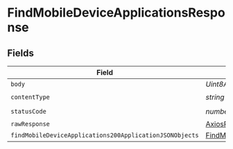 # FindMobileDeviceApplicationsResponse


## Fields

| Field                                                                                                                         | Type                                                                                                                          | Required                                                                                                                      | Description                                                                                                                   |
| ----------------------------------------------------------------------------------------------------------------------------- | ----------------------------------------------------------------------------------------------------------------------------- | ----------------------------------------------------------------------------------------------------------------------------- | ----------------------------------------------------------------------------------------------------------------------------- |
| `body`                                                                                                                        | *Uint8Array*                                                                                                                  | :heavy_minus_sign:                                                                                                            | N/A                                                                                                                           |
| `contentType`                                                                                                                 | *string*                                                                                                                      | :heavy_check_mark:                                                                                                            | N/A                                                                                                                           |
| `statusCode`                                                                                                                  | *number*                                                                                                                      | :heavy_check_mark:                                                                                                            | N/A                                                                                                                           |
| `rawResponse`                                                                                                                 | [AxiosResponse>](https://axios-http.com/docs/res_schema)                                                                      | :heavy_minus_sign:                                                                                                            | N/A                                                                                                                           |
| `findMobileDeviceApplications200ApplicationJSONObjects`                                                                       | [FindMobileDeviceApplications200ApplicationJSON](../../models/operations/findmobiledeviceapplications200applicationjson.md)[] | :heavy_minus_sign:                                                                                                            | OK                                                                                                                            |
